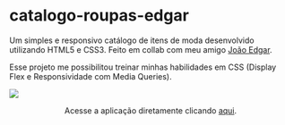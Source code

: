 # catalogo-roupas-edgar

Um simples e responsivo catálogo de itens de moda desenvolvido utilizando HTML5 e CSS3. Feito em collab com meu amigo <a href="https://github.com/JoaoEdgar">João Edgar</a>.

Esse projeto me possibilitou treinar minhas habilidades em CSS (Display Flex e Responsividade com Media Queries).

<img src="https://github.com/GabrielLima5/imagens-projetos/blob/main/images/Cat%C3%A1logo%20Roupas%20Edgar.png">

<p align="center">Acesse a aplicação diretamente clicando <a href="https://gabriellima5.github.io/catalogo-roupas-edgar/">aqui</a>.</p>
